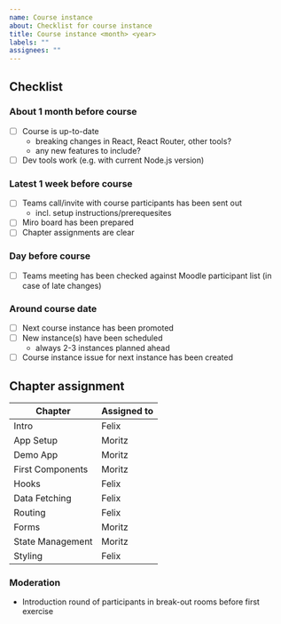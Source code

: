 ```yaml
---
name: Course instance
about: Checklist for course instance
title: Course instance <month> <year>
labels: ""
assignees: ""
---
```


## Checklist

### About 1 month before course

- [ ] Course is up-to-date
  - breaking changes in React, React Router, other tools?
  - any new features to include?
- [ ] Dev tools work (e.g. with current Node.js version)

### Latest 1 week before course

- [ ] Teams call/invite with course participants has been sent out
  - incl. setup instructions/prerequesites
- [ ] Miro board has been prepared
- [ ] Chapter assignments are clear

### Day before course

- [ ] Teams meeting has been checked against Moodle participant list (in case of late changes)

### Around course date

- [ ] Next course instance has been promoted
- [ ] New instance(s) have been scheduled
  - always 2-3 instances planned ahead
- [ ] Course instance issue for next instance has been created

## Chapter assignment

| Chapter          | Assigned to |
| ---------------- | ----------- |
| Intro            | Felix       |
| App Setup        | Moritz      |
| Demo App         | Moritz      |
| First Components | Moritz      |
| Hooks            | Felix       |
| Data Fetching    | Felix       |
| Routing          | Felix       |
| Forms            | Moritz      |
| State Management | Moritz      |
| Styling          | Felix       |

### Moderation

- Introduction round of participants in break-out rooms before first exercise
